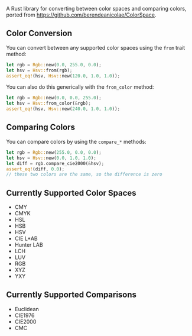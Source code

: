 A Rust library for converting between color spaces and comparing colors, ported from https://github.com/berendeanicolae/ColorSpace.

## Color Conversion
You can convert between any supported color spaces using the `from` trait method:
```rust
let rgb = Rgb::new(0.0, 255.0, 0.0);
let hsv = Hsv::from(rgb);
assert_eq!(hsv, Hsv::new(120.0, 1.0, 1.0));
```

You can also do this generically with the `from_color` method:
```rust
let rgb = Rgb::new(0.0, 0.0, 255.0);
let hsv = Hsv::from_color(&rgb);
assert_eq!(hsv, Hsv::new(240.0, 1.0, 1.0));
```

## Comparing Colors
You can compare colors by using the `compare_*` methods:
```rust
let rgb = Rgb::new(255.0, 0.0, 0.0);
let hsv = Hsv::new(0.0, 1.0, 1.0);
let diff = rgb.compare_cie2000(&hsv);
assert_eq!(diff, 0.0);
// these two colors are the same, so the difference is zero
```

## Currently Supported Color Spaces
* CMY
* CMYK
* HSL
* HSB
* HSV
* CIE L*AB
* Hunter LAB
* LCH
* LUV
* RGB
* XYZ
* YXY

## Currently Supported Comparisons
* Euclidean
* CIE1976
* CIE2000
* CMC